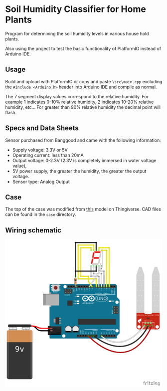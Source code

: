 # Soil Humidity Classifier for Home Plants
Program for determining the soil humidity levels in various house hold plants.

Also using the project to test the basic functionality of PlatformIO instead of Arduino IDE.

## Usage
Build and upload with PlatformIO or copy and paste `\src\main.cpp` excluding the `#include <Arduino.h>` header into Arduino IDE and compile as normal.

The 7 segment display values correspond to the relative humidity. For example 1 indicates 0-10% relative humidity, 2 indicates 10-20% relative humidity, etc... For greater than 90% relative humidity the decimal point will flash.

## Specs and Data Sheets
Sensor purchased from Banggood and came with the following information:

* Supply voltage: 3.3V or 5V
* Operating current: less than 20mA
* Output voltage: 0-2.3V (2.3V is completely immersed in water voltage value),
* 5V power supply, the greater the humidity, the greater the output voltage.
* Sensor type: Analog Output

## Case
The top of the case was modified from [this](https://www.thingiverse.com/thing:994827) model on Thingiverse. CAD files can be found in the `case` directory.  

## Wiring schematic
![](https://github.com/MarkSherstan/Quick-Projects/blob/master/soilHumidity/wiringDiagram.png)
